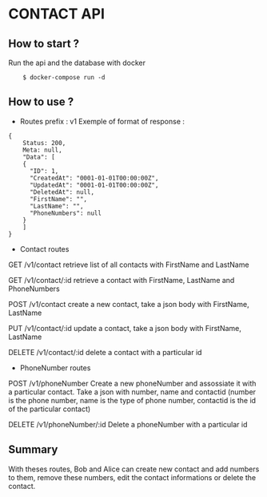 # CONTACT API

## How to start ?

Run the api and the database with docker 
```
    $ docker-compose run -d
```

## How to use ?

 - Routes
prefix : v1
Exemple of format of response :

```
{
	Status: 200,
	Meta: null,
	"Data": [
    {
      "ID": 1,
      "CreatedAt": "0001-01-01T00:00:00Z",
      "UpdatedAt": "0001-01-01T00:00:00Z",
      "DeletedAt": null,
      "FirstName": "",
      "LastName": "",
      "PhoneNumbers": null
    }
    ]
}
```

- Contact routes

GET /v1/contact
retrieve list of all contacts with FirstName and LastName

GET /v1/contact/:id
retrieve a contact with FirstName, LastName and PhoneNumbers

POST /v1/contact
create a new contact, take a json body with FirstName, LastName

PUT /v1/contact/:id
update a contact, take a json body with FirstName, LastName

DELETE /v1/contact/:id
delete a contact with a particular id

- PhoneNumber routes

POST /v1/phoneNumber
Create a new phoneNumber and assossiate it with a particular contact. Take a json with number, name and contactid (number is the phone number, name is the type of phone number, contactid is the id of the particular contact)

DELETE /v1/phoneNumber/:id
Delete a phoneNumber with a particular id

## Summary

With theses routes, Bob and Alice can create new contact and add numbers to them, remove these numbers, edit the contact informations or delete the contact.